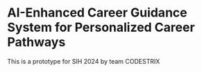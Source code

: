 # AI-Enhanced Career Guidance System for Personalized Career Pathways

This is a prototype for SIH 2024 by team CODESTRIX
